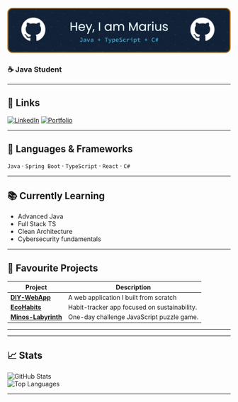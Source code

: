 ![banner](./assets/banner.png)


### ☕ Java Student

---

## 🔗 Links
[![LinkedIn](https://img.shields.io/badge/LinkedIn-0A66C2?style=for-the-badge&logo=linkedin&logoColor=white)](https://www.linkedin.com/in/mjkieldsen/)  [![Portfolio](https://img.shields.io/badge/Portfolio-000000?style=for-the-badge&logo=About.me&logoColor=white)](https://Mjkieldsen.com)

---

## 🚀 Languages & Frameworks  
`Java` · `Spring Boot` · `TypeScript` · `React` · `C#`

---

## 📚 Currently Learning  
- Advanced Java 
- Full Stack TS
- Clean Architecture 
- Cybersecurity fundamentals

---

## 🌟 Favourite Projects  

| Project | Description |
|--------|-------------|
| [**DIY-WebApp**](https://github.com/Prindeon/diy-webapp) | A web application I built from scratch |
| [**EcoHabits**](https://github.com/Prindeon/EcoHabits) | Habit-tracker app focused on sustainability. |
| [**Minos-Labyrinth**](https://github.com/Prindeon/Minos-Labyrinth) | One-day challenge JavaScript puzzle game. |

---


---

## 📈 Stats  
![GitHub Stats](https://github-readme-stats.vercel.app/api?username=Prindeon&show_icons=true&theme=tokyonight)  
![Top Languages](https://github-readme-stats.vercel.app/api/top-langs/?username=Prindeon&layout=compact&theme=tokyonight)

---
